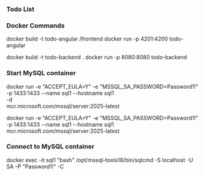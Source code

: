 ### Todo List

### Docker Commands
docker build -t todo-angular /frontend
docker run -p 4201:4200 todo-angular

docker build -t todo-backend .
docker run -p 8080:8080 todo-backend


### Start MySQL container
docker run -e "ACCEPT_EULA=Y" -e "MSSQL_SA_PASSWORD=Password1!" \
   -p 1433:1433 --name sql1 --hostname sql1 \
   -d \
   mcr.microsoft.com/mssql/server:2025-latest

   docker run -e "ACCEPT_EULA=Y" -e "MSSQL_SA_PASSWORD=Password1!" \
   -p 1433:1433 --name sql1 --hostname sql1 \
   mcr.microsoft.com/mssql/server:2025-latest

### Connect to MySQL container
docker exec -it sql1 "bash"
/opt/mssql-tools18/bin/sqlcmd -S localhost -U SA -P "Password1!" -C